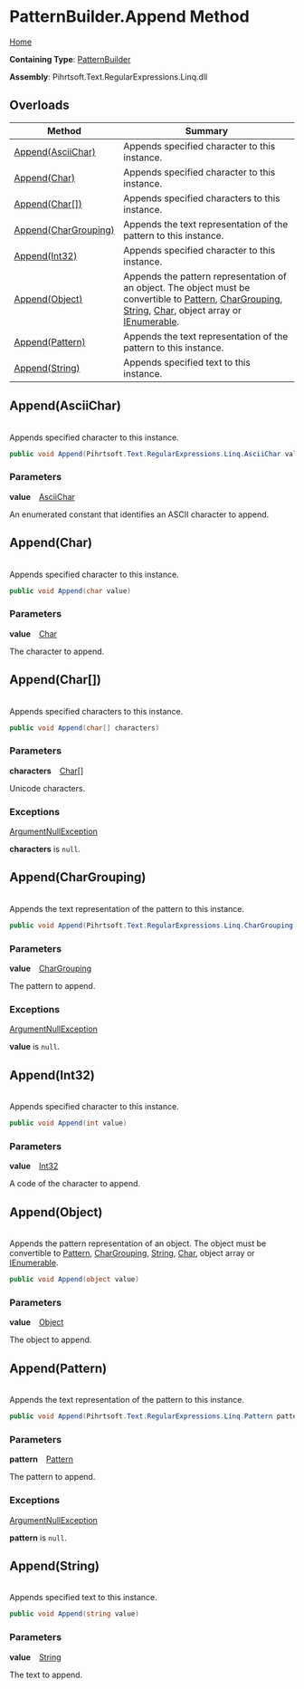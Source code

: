 # PatternBuilder\.Append Method

[Home](../../../../../../README.md)

**Containing Type**: [PatternBuilder](../README.md)

**Assembly**: Pihrtsoft\.Text\.RegularExpressions\.Linq\.dll

## Overloads

| Method | Summary |
| ------ | ------- |
| [Append(AsciiChar)](#Pihrtsoft_Text_RegularExpressions_Linq_PatternBuilder_Append_Pihrtsoft_Text_RegularExpressions_Linq_AsciiChar_) | Appends specified character to this instance\. |
| [Append(Char)](#Pihrtsoft_Text_RegularExpressions_Linq_PatternBuilder_Append_System_Char_) | Appends specified character to this instance\. |
| [Append(Char\[\])](#Pihrtsoft_Text_RegularExpressions_Linq_PatternBuilder_Append_System_Char___) | Appends specified characters to this instance\. |
| [Append(CharGrouping)](#Pihrtsoft_Text_RegularExpressions_Linq_PatternBuilder_Append_Pihrtsoft_Text_RegularExpressions_Linq_CharGrouping_) | Appends the text representation of the pattern to this instance\. |
| [Append(Int32)](#Pihrtsoft_Text_RegularExpressions_Linq_PatternBuilder_Append_System_Int32_) | Appends specified character to this instance\. |
| [Append(Object)](#Pihrtsoft_Text_RegularExpressions_Linq_PatternBuilder_Append_System_Object_) | Appends the pattern representation of an object\. The object must be convertible to [Pattern](../../Pattern/README.md), [CharGrouping](../../CharGrouping/README.md), [String](https://docs.microsoft.com/en-us/dotnet/api/system.string), [Char](https://docs.microsoft.com/en-us/dotnet/api/system.char), object array or [IEnumerable](https://docs.microsoft.com/en-us/dotnet/api/system.collections.ienumerable)\. |
| [Append(Pattern)](#Pihrtsoft_Text_RegularExpressions_Linq_PatternBuilder_Append_Pihrtsoft_Text_RegularExpressions_Linq_Pattern_) | Appends the text representation of the pattern to this instance\. |
| [Append(String)](#Pihrtsoft_Text_RegularExpressions_Linq_PatternBuilder_Append_System_String_) | Appends specified text to this instance\. |

## Append\(AsciiChar\) <a id="Pihrtsoft_Text_RegularExpressions_Linq_PatternBuilder_Append_Pihrtsoft_Text_RegularExpressions_Linq_AsciiChar_"></a>

\
Appends specified character to this instance\.

```csharp
public void Append(Pihrtsoft.Text.RegularExpressions.Linq.AsciiChar value)
```

### Parameters

**value** &ensp; [AsciiChar](../../AsciiChar/README.md)

An enumerated constant that identifies an ASCII character to append\.

## Append\(Char\) <a id="Pihrtsoft_Text_RegularExpressions_Linq_PatternBuilder_Append_System_Char_"></a>

\
Appends specified character to this instance\.

```csharp
public void Append(char value)
```

### Parameters

**value** &ensp; [Char](https://docs.microsoft.com/en-us/dotnet/api/system.char)

The character to append\.

## Append\(Char\[\]\) <a id="Pihrtsoft_Text_RegularExpressions_Linq_PatternBuilder_Append_System_Char___"></a>

\
Appends specified characters to this instance\.

```csharp
public void Append(char[] characters)
```

### Parameters

**characters** &ensp; [Char](https://docs.microsoft.com/en-us/dotnet/api/system.char)\[\]

Unicode characters\.

### Exceptions

[ArgumentNullException](https://docs.microsoft.com/en-us/dotnet/api/system.argumentnullexception)

**characters** is `null`\.

## Append\(CharGrouping\) <a id="Pihrtsoft_Text_RegularExpressions_Linq_PatternBuilder_Append_Pihrtsoft_Text_RegularExpressions_Linq_CharGrouping_"></a>

\
Appends the text representation of the pattern to this instance\.

```csharp
public void Append(Pihrtsoft.Text.RegularExpressions.Linq.CharGrouping value)
```

### Parameters

**value** &ensp; [CharGrouping](../../CharGrouping/README.md)

The pattern to append\.

### Exceptions

[ArgumentNullException](https://docs.microsoft.com/en-us/dotnet/api/system.argumentnullexception)

**value** is `null`\.

## Append\(Int32\) <a id="Pihrtsoft_Text_RegularExpressions_Linq_PatternBuilder_Append_System_Int32_"></a>

\
Appends specified character to this instance\.

```csharp
public void Append(int value)
```

### Parameters

**value** &ensp; [Int32](https://docs.microsoft.com/en-us/dotnet/api/system.int32)

A code of the character to append\.

## Append\(Object\) <a id="Pihrtsoft_Text_RegularExpressions_Linq_PatternBuilder_Append_System_Object_"></a>

\
Appends the pattern representation of an object\. The object must be convertible to [Pattern](../../Pattern/README.md), [CharGrouping](../../CharGrouping/README.md), [String](https://docs.microsoft.com/en-us/dotnet/api/system.string), [Char](https://docs.microsoft.com/en-us/dotnet/api/system.char), object array or [IEnumerable](https://docs.microsoft.com/en-us/dotnet/api/system.collections.ienumerable)\.

```csharp
public void Append(object value)
```

### Parameters

**value** &ensp; [Object](https://docs.microsoft.com/en-us/dotnet/api/system.object)

The object to append\.

## Append\(Pattern\) <a id="Pihrtsoft_Text_RegularExpressions_Linq_PatternBuilder_Append_Pihrtsoft_Text_RegularExpressions_Linq_Pattern_"></a>

\
Appends the text representation of the pattern to this instance\.

```csharp
public void Append(Pihrtsoft.Text.RegularExpressions.Linq.Pattern pattern)
```

### Parameters

**pattern** &ensp; [Pattern](../../Pattern/README.md)

The pattern to append\.

### Exceptions

[ArgumentNullException](https://docs.microsoft.com/en-us/dotnet/api/system.argumentnullexception)

**pattern** is `null`\.

## Append\(String\) <a id="Pihrtsoft_Text_RegularExpressions_Linq_PatternBuilder_Append_System_String_"></a>

\
Appends specified text to this instance\.

```csharp
public void Append(string value)
```

### Parameters

**value** &ensp; [String](https://docs.microsoft.com/en-us/dotnet/api/system.string)

The text to append\.